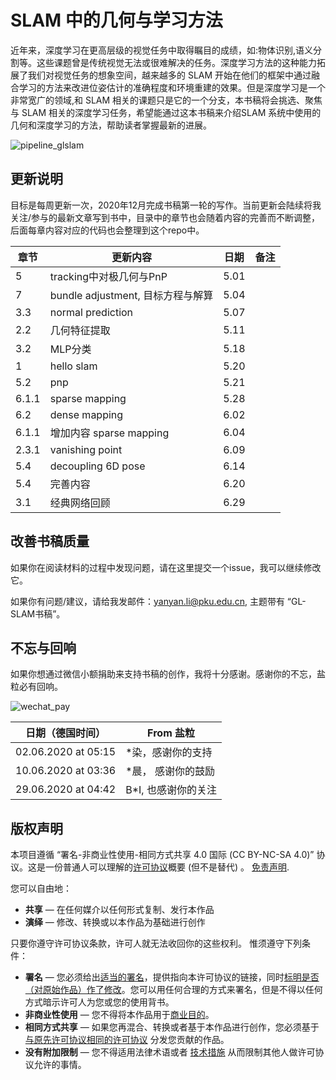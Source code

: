 # SLAM 中的几何与学习方法 

近年来，深度学习在更高层级的视觉任务中取得瞩目的成绩，如:物体识别,语义分割等。这些课题曾是传统视觉无法或很难解决的任务。深度学习方法的这种能力拓展了我们对视觉任务的想象空间，越来越多的 SLAM 开始在他们的框架中通过融合学习的方法来改进位姿估计的准确程度和环境重建的效果。但是深度学习是一个非常宽广的领域,和 SLAM 相关的课题只是它的一个分支，本书稿将会挑选、聚焦与 SLAM 相关的深度学习任务，希望能通过这本书稿来介绍SLAM 系统中使用的几何和深度学习的方法，帮助读者掌握最新的进展。

![pipeline_glslam](images/pipeline_glslam.png)

## 更新说明

目标是每周更新一次，2020年12月完成书稿第一轮的写作。当前更新会陆续将我关注/参与的最新文章写到书中，目录中的章节也会随着内容的完善而不断调整，后面每章内容对应的代码也会整理到这个repo中。

| 章节  | 更新内容                          | 日期 | 备注 |
| ----- | --------------------------------- | :--: | ---: |
| 5     | tracking中对极几何与PnP           | 5.01 |      |
| 7     | bundle adjustment, 目标方程与解算 | 5.04 |      |
| 3.3   | normal prediction                 | 5.07 |      |
| 2.2   | 几何特征提取                      | 5.11 |      |
| 3.2   | MLP分类                           | 5.18 |      |
| 1     | hello slam                        | 5.20 |      |
| 5.2   | pnp                               | 5.21 |      |
| 6.1.1 | sparse mapping                    | 5.28 |      |
| 6.2   | dense mapping                     | 6.02 |      |
| 6.1.1 | 增加内容 sparse mapping           | 6.04 |      |
| 2.3.1 | vanishing point                   | 6.09 |      |
| 5.4   | decoupling 6D pose                | 6.14 |      |
| 5.4   | 完善内容                          | 6.20 |      |
| 3.1   | 经典网络回顾                      | 6.29 |      |
## 改善书稿质量

如果你在阅读材料的过程中发现问题，请在这里提交一个issue，我可以继续修改它。

如果你有问题/建议，请给我发邮件：yanyan.li@pku.edu.cn, 主题带有 “GL-SLAM书稿”。

## 不忘与回响

如果你想通过微信小额捐助来支持书稿的创作，我将十分感谢。感谢你的不忘，盐粒必有回响。

![wechat_pay](images/wechat_pay.png)

| 日期（德国时间）    | From 盐粒           |
| ------------------- | ------------------- |
| 02.06.2020 at 05:15 | *染，感谢你的支持   |
| 10.06.2020 at 03:36 | *晨， 感谢你的鼓励  |
| 29.06.2020 at 04:42 | B*I, 也感谢你的关注 |


## 版权声明

本项目遵循 “署名-非商业性使用-相同方式共享 4.0 国际 (CC BY-NC-SA 4.0)” 协议。这是一份普通人可以理解的[许可协议](https://creativecommons.org/licenses/by-nc-sa/4.0/legalcode.zh-Hans)概要 (但不是替代) 。 [免责声明](https://creativecommons.org/licenses/by-nc-sa/4.0/deed.zh#).

您可以自由地：

- **共享** — 在任何媒介以任何形式复制、发行本作品
- **演绎** — 修改、转换或以本作品为基础进行创作

只要你遵守许可协议条款，许可人就无法收回你的这些权利。 惟须遵守下列条件：

- **署名** — 您必须给出[适当的署名](https://creativecommons.org/licenses/by-nc-sa/4.0/deed.zh#)，提供指向本许可协议的链接，同时[标明是否（对原始作品）作了修改](https://creativecommons.org/licenses/by-nc-sa/4.0/deed.zh#)。您可以用任何合理的方式来署名，但是不得以任何方式暗示许可人为您或您的使用背书。
- **非商业性使用** — 您不得将本作品用于[商业目的](https://creativecommons.org/licenses/by-nc-sa/4.0/deed.zh#)。
- **相同方式共享** — 如果您再混合、转换或者基于本作品进行创作，您必须基于[与原先许可协议相同的许可协议](https://creativecommons.org/licenses/by-nc-sa/4.0/deed.zh#) 分发您贡献的作品。
- **没有附加限制** — 您不得适用法律术语或者 [技术措施](https://creativecommons.org/licenses/by-nc-sa/4.0/deed.zh#) 从而限制其他人做许可协议允许的事情。


